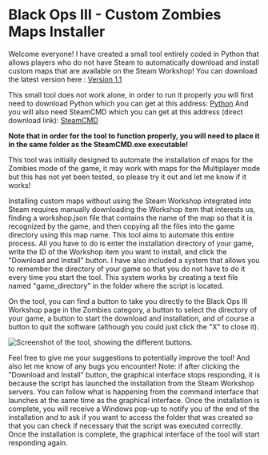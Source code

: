 # Black Ops III - Custom Zombies Maps Installer
Welcome everyone! I have created a small tool entirely coded in Python that allows players who do not have Steam to automatically download and install custom maps that are available on the Steam Workshop!
You can download the latest version here : [Version 1.1](https://github.com/alexandre-hemery/bo3-cm-maps-installer/releases/tag/release-1.1)

This small tool does not work alone, in order to run it properly you will first need to download Python which you can get at this address: [Python](https://www.python.org/downloads/)
And you will also need SteamCMD which you can get at this address (direct download link): [SteamCMD](https://steamcdn-a.akamaihd.net/client/installer/steamcmd.zip)

**Note that in order for the tool to function properly, you will need to place it in the same folder as the SteamCMD.exe executable!**

This tool was initially designed to automate the installation of maps for the Zombies mode of the game, it may work with maps for the Multiplayer mode but this has not yet been tested, so please try it out and let me know if it works!

Installing custom maps without using the Steam Workshop integrated into Steam requires manually downloading the Workshop item that interests us, finding a workshop.json file that contains the name of the map so that it is recognized by the game, and then copying all the files into the game directory using this map name. This tool aims to automate this entire process. All you have to do is enter the installation directory of your game, write the ID of the Workshop item you want to install, and click the "Download and Install" button. I have also included a system that allows you to remember the directory of your game so that you do not have to do it every time you start the tool. This system works by creating a text file named "game_directory" in the folder where the script is located.

On the tool, you can find a button to take you directly to the Black Ops III Workshop page in the Zombies category, a button to select the directory of your game, a button to start the download and installation, and of course a button to quit the software (although you could just click the "X" to close it).

![Screenshot of the tool, showing the different buttons.](https://i.imgur.com/VmPqSCM.png)

Feel free to give me your suggestions to potentially improve the tool! And also let me know of any bugs you encounter! Note: if after clicking the "Download and Install" button, the graphical interface stops responding, it is because the script has launched the installation from the Steam Workshop servers. You can follow what is happening from the command interface that launches at the same time as the graphical interface. Once the installation is complete, you will receive a Windows pop-up to notify you of the end of the installation and to ask if you want to access the folder that was created so that you can check if necessary that the script was executed correctly. Once the installation is complete, the graphical interface of the tool will start responding again.
